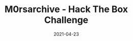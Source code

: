 ---
layout: single
title: '<span class="hackthebox">M0rsarchive - Hack The Box Challenge</span>'
excerpt: "M0rsarchive it's a misc challenge from HackTheBox which contains scripting and decoding morse code."
date: 2021-04-23
header:
  teaser: /assets/images/htb-writeup-m0rsarchive/icon.png
  teaser_home_page: true
  icon: /assets/images/hackthebox.webp
categories:
  - hackthebox
  - challenge
tags:  
  - cipher
  - scripting
  - misc
toc: true
toc_label: "Content"
toc_sticky: true
show_time: false
layout: encrypted/m0rsarchive
permalink: "/htb-writeup-m0rsarchive"
show_time: false
---